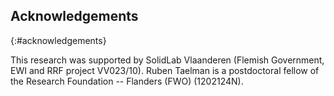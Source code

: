 ## Acknowledgements
{:#acknowledgements}

This research was supported by SolidLab Vlaanderen (Flemish Government, EWI and RRF
project VV023/10).
Ruben Taelman is a postdoctoral fellow of the Research Foundation -- Flanders (FWO) (1202124N).
